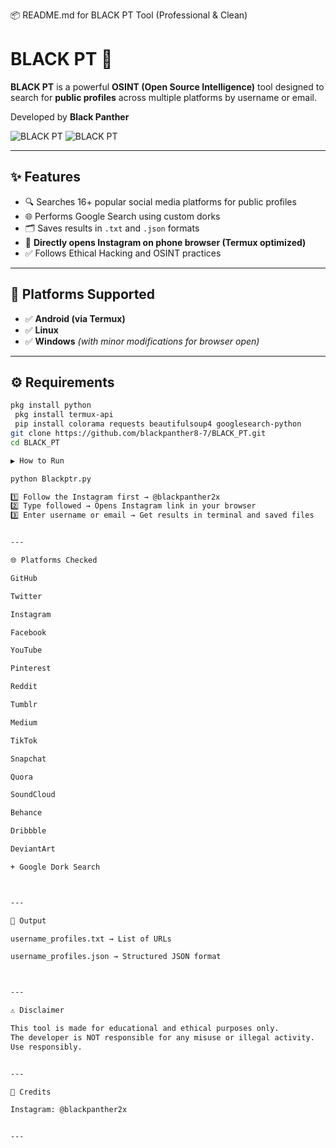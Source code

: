 📦 README.md for BLACK PT Tool (Professional & Clean)

# BLACK PT 🔎

**BLACK PT** is a powerful **OSINT (Open Source Intelligence)** tool designed to search for **public profiles** across multiple platforms by username or email.

Developed by **Black Panther**

![BLACK PT](https://img.shields.io/badge/Version-1.0-blue) ![BLACK PT](https://img.shields.io/badge/Platform-Termux%20%7C%20Linux%20%7C%20Windows-green)

---

## ✨ Features

- 🔍 Searches 16+ popular social media platforms for public profiles
- 🌐 Performs Google Search using custom dorks
- 🗂 Saves results in `.txt` and `.json` formats
- 📱 **Directly opens Instagram on phone browser (Termux optimized)**
- ✅ Follows Ethical Hacking and OSINT practices

---

## 📂 Platforms Supported
- ✅ **Android (via Termux)**
- ✅ **Linux**
- ✅ **Windows** *(with minor modifications for browser open)*

---

## ⚙ Requirements
```bash
pkg install python
 pkg install termux-api
 pip install colorama requests beautifulsoup4 googlesearch-python
git clone https://github.com/blackpanther8-7/BLACK_PT.git
cd BLACK_PT 

▶ How to Run

python Blackptr.py

1️⃣ Follow the Instagram first → @blackpanther2x
2️⃣ Type followed → Opens Instagram link in your browser
3️⃣ Enter username or email → Get results in terminal and saved files


---

🌐 Platforms Checked

GitHub

Twitter

Instagram

Facebook

YouTube

Pinterest

Reddit

Tumblr

Medium

TikTok

Snapchat

Quora

SoundCloud

Behance

Dribbble

DeviantArt

+ Google Dork Search



---

📁 Output

username_profiles.txt → List of URLs

username_profiles.json → Structured JSON format



---

⚠ Disclaimer

This tool is made for educational and ethical purposes only.
The developer is NOT responsible for any misuse or illegal activity.
Use responsibly.


---

📸 Credits

Instagram: @blackpanther2x


---
